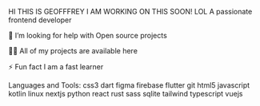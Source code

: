 HI THIS IS GEOFFFREY I AM WORKING ON THIS SOON! LOL
A passionate frontend developer

🤝 I’m looking for help with Open source projects

👨‍💻 All of my projects are available here

⚡ Fun fact I am a fast learner



Languages and Tools:
css3 dart figma firebase flutter git html5 javascript kotlin linux nextjs python react rust sass sqlite tailwind typescript vuejs
